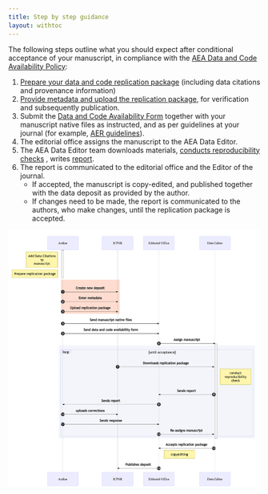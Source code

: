 ```yaml
---
title: Step by step guidance
layout: withtoc
---
```


The following steps outline what you should expect after conditional acceptance of your manuscript, in compliance with the [AEA Data and Code Availability Policy](https://www.aeaweb.org/journals/policies/data-code):

1. [Prepare your data and code replication package](preparing-for-data-deposit.md) (including data citations and provenance information)
2. [Provide metadata and upload the replication package](data-deposit-aea.md), for verification and subsequently publication.
3. Submit the [Data and Code Availability Form](/assets/DataCodeAvailabilityForm_20200602.docx) together with your manuscript native files as instructed, and as per guidelines at your journal (for example, [AER guidelines](https://www.aeaweb.org/journals/aer/submissions/accepted-articles/styleguide)).
4. The editorial office assigns the manuscript to the AEA Data Editor.
5. The AEA Data Editor team downloads materials, [conducts reproducibility checks](https://social-science-data-editors.github.io/guidance/Verification_guidance.html) , writes [report](https://github.com/AEADataEditor/replication-template/blob/master/REPLICATION.md).
6. The report is communicated to the editorial office and the Editor of the journal.
   - If accepted, the manuscript is copy-edited, and published together with the data deposit as provided by the author.
   - If changes need to be made, the report is communicated to the authors, who make changes, until the replication package is accepted.


![Diagram](assets/mermaid-diagram-20200713113652.png)
